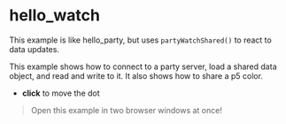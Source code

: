 # hello_watch

This example is like hello_party, but uses `partyWatchShared()` to react to data updates.

This example shows how to connect to a party server, load a shared data object, and read and write to it. It also shows how to share a p5 color.

- **click** to move the dot

> Open this example in two browser windows at once!
